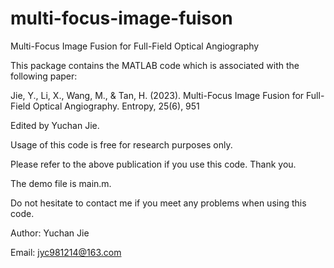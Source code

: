 # multi-focus-image-fuison
Multi-Focus Image Fusion for Full-Field Optical Angiography


This package contains the MATLAB code which is associated with the following paper:

Jie, Y., Li, X., Wang, M., & Tan, H. (2023). Multi-Focus Image Fusion for Full-Field Optical Angiography. Entropy, 25(6), 951

Edited by Yuchan Jie.

Usage of this code is free for research purposes only.

Please refer to the above publication if you use this code. Thank you.

The demo file is main.m.

Do not hesitate to contact me if you meet any problems when using this code.

Author: Yuchan Jie

Email: jyc981214@163.com

